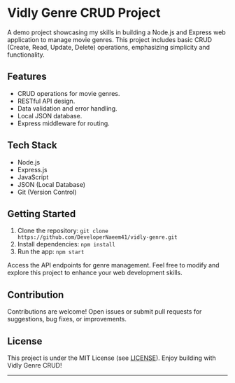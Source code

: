 # Vidly Genre CRUD Project

A demo project showcasing my skills in building a Node.js and Express web application to manage movie genres. This project includes basic CRUD (Create, Read, Update, Delete) operations, emphasizing simplicity and functionality.

## Features

- CRUD operations for movie genres.
- RESTful API design.
- Data validation and error handling.
- Local JSON database.
- Express middleware for routing.

## Tech Stack

- Node.js
- Express.js
- JavaScript
- JSON (Local Database)
- Git (Version Control)

## Getting Started

1. Clone the repository: `git clone https://github.com/DeveloperNaeem41/vidly-genre.git`
2. Install dependencies: `npm install`
3. Run the app: `npm start`

Access the API endpoints for genre management. Feel free to modify and explore this project to enhance your web development skills.

## Contribution

Contributions are welcome! Open issues or submit pull requests for suggestions, bug fixes, or improvements.

## License

This project is under the MIT License (see [LICENSE](LICENSE)). Enjoy building with Vidly Genre CRUD!

---
